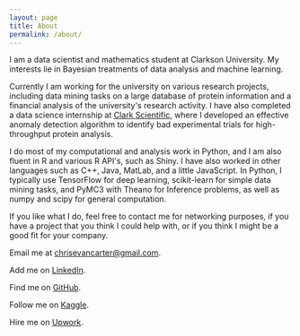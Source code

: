 ```yaml
---
layout: page
title: About
permalink: /about/
---
```


I am a data scientist and mathematics student at Clarkson University. My interests lie in Bayesian treatments of data analysis and machine learning.

Currently I am working for the university on various research projects, including data mining tasks on a large database of protein information and a financial analysis of the university's research activity. I have also completed a data science internship at [Clark Scientific](http://www.clarkscientific.com/), where I developed an effective anomaly detection algorithm to identify bad experimental trials for high-throughput protein analysis.

I do most of my computational and analysis work in Python, and I am also fluent in R and various R API's, such as Shiny. I have also worked in other languages such as C++, Java, MatLab, and a little JavaScript. In Python, I typically use TensorFlow for deep learning, scikit-learn for simple data mining tasks, and PyMC3 with Theano for Inference problems, as well as numpy and scipy for general computation.

If you like what I do, feel free to contact me for networking purposes, if you have a project that you think I could help with, or if you think I might be a good fit for your company.

Email me at <chrisevancarter@gmail.com>.

Add me on [LinkedIn](https://www.linkedin.com/in/chris-c-8a55bb85/).

Find me on [GitHub](https://github.com/chriscarter2357).

Follow me on [Kaggle](https://www.kaggle.com/carterce).

Hire me on [Upwork](https://www.upwork.com/o/profiles/users/_~01403295c4ed1411c4/).
